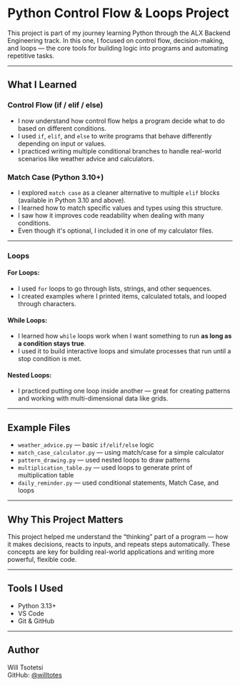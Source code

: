 # Python Control Flow & Loops Project

This project is part of my journey learning Python through the ALX Backend Engineering track. In this one, I focused on control flow, decision-making, and loops — the core tools for building logic into programs and automating repetitive tasks.

---

## What I Learned

### Control Flow (if / elif / else)

- I now understand how control flow helps a program decide what to do based on different conditions.
- I used `if`, `elif`, and `else` to write programs that behave differently depending on input or values.
- I practiced writing multiple conditional branches to handle real-world scenarios like weather advice and calculators.

### Match Case (Python 3.10+)

- I explored `match case` as a cleaner alternative to multiple `elif` blocks (available in Python 3.10 and above).
- I learned how to match specific values and types using this structure.
- I saw how it improves code readability when dealing with many conditions.
- Even though it's optional, I included it in one of my calculator files.

---

### Loops

#### For Loops:

- I used `for` loops to go through lists, strings, and other sequences.
- I created examples where I printed items, calculated totals, and looped through characters.

#### While Loops:

- I learned how `while` loops work when I want something to run **as long as a condition stays true**.
- I used it to build interactive loops and simulate processes that run until a stop condition is met.

#### Nested Loops:

- I practiced putting one loop inside another — great for creating patterns and working with multi-dimensional data like grids.

---

## Example Files

- `weather_advice.py` — basic `if/elif/else` logic
- `match_case_calculator.py` — using match/case for a simple calculator
- `pattern_drawing.py` — used nested loops to draw patterns
- `multiplication_table.py` — used loops to generate print of multiplication table
- `daily_reminder.py` — used conditional statements, Match Case, and loops

---

## Why This Project Matters

This project helped me understand the “thinking” part of a program — how it makes decisions, reacts to inputs, and repeats steps automatically. These concepts are key for building real-world applications and writing more powerful, flexible code.

---

## Tools I Used

- Python 3.13+
- VS Code
- Git & GitHub

---

## Author

Will Tsotetsi  
GitHub: [@willtotes](https://github.com/willtotes)
